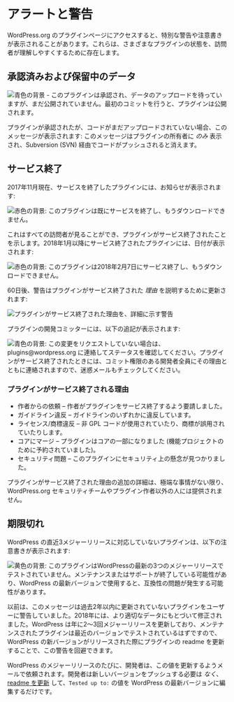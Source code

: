 <!-- 
# Alerts and Warnings
 -->
# アラートと警告

<!-- 
When you visit plugin pages on WordPress.org, you may notice special alerts or warnings. These exist to help visitors understand the status of various plugins.
 -->
WordPress.org のプラグインページにアクセスすると、特別な警告や注意書きが表示されることがあります。これらは、さまざまなプラグインの状態を、訪問者が理解しやすくするために存在します。

<!-- 
## Approved and Pending Data
 -->
## 承認済みおよび保留中のデータ

<!-- 
![Blue background - This plugin is approved and awaiting data upload but not visible to the public yet. Once you make your first commit, the plugin will become public.](https://developer.wordpress.org/files/2018/02/approved.jpg)
 -->
![青色の背景 - このプラグインは承認され、データのアップロードを待っていますが、まだ公開されていません。最初のコミットを行うと、プラグインは公開されます。](https://developer.wordpress.org/files/2018/02/approved.jpg)

<!-- 
Plugins that have been approved but no code has yet been uploaded will see this message:This _only_ displays to the plugin owner and will go away once code has been pushed via SVN.
 -->
プラグインが承認されたが、コードがまだアップロードされていない場合、このメッセージが表示されます: このメッセージはプラグインの所有者に _のみ_ 表示され、Subversion (SVN) 経由でコードがプッシュされると消えます。

<!-- 
## Closed
 -->
## サービス終了

<!-- 
As of November 2017, plugins that are closed display a notice:
 -->
2017年11月現在、サービスを終了したプラグインには、お知らせが表示されます:

<!-- 
![Red background: This plugin has been closed and is no longer available for download.](https://i3.wp.com/developer.wordpress.org/files/2018/02/closed.png)
 -->
![赤色の背景: このプラグインは既にサービスを終了し、もうダウンロードできません。](https://i3.wp.com/developer.wordpress.org/files/2018/02/closed.png)

<!-- 
This is viewable by all visitors and indicates a plugin was closed. Plugins closed after January 2018 will include a date:
 -->
これはすべての訪問者が見ることができ、プラグインがサービス終了されたことを示します。2018年1月以降にサービス終了されたプラグインには、日付が表示されます:

<!-- 
![Red background: This plugin was closed on February 7, 2018 and is no longer available for download.](https://i3.wp.com/developer.wordpress.org/files/2018/02/closed-alt.jpg)
 -->
![赤色の背景: このプラグインは2018年2月7日にサービス終了し、もうダウンロードできません。](https://i3.wp.com/developer.wordpress.org/files/2018/02/closed-alt.jpg)

<!-- 
After 60 days, the alert will be updated to explain _why_ the plugin was closed:
 -->
60日後、警告はプラグインがサービス終了された _理由_ を説明するために更新されます:

<!-- 
![Alert detailing why a plugin was closed](https://i3.wp.com/developer.wordpress.org/files/2018/02/why-closed.png)
 -->
![プラグインがサービス終了された理由を、詳細に示す警告](https://i3.wp.com/developer.wordpress.org/files/2018/02/why-closed.png)

<!-- 
Plugin committers will see the following additional note:
 -->
プラグインの開発コミッターには、以下の追記が表示されます:

<!-- 
![Blue background: If you did not request this change, please contact plugins@wordpress.org for a status. All developers with commit access are contacted when a plugin is closed, with the reasons why, so check your spam email too.](https://i3.wp.com/developer.wordpress.org/files/2018/02/closed-owner.png)
 -->
![青色の背景: この変更をリクエストしていない場合は、plugins@wordpress.org に連絡してステータスを確認してください。プラグインがサービス終了されたときには、コミット権限のある開発者全員にその理由とともに連絡されますので、迷惑メールもチェックしてください。](https://i3.wp.com/developer.wordpress.org/files/2018/02/closed-owner.png)

<!-- 
### Reasons why plugins are closed
 -->
### プラグインがサービス終了される理由

<!-- 
- Author Request – the author has asked the plugin to be closed.
- Guideline Violation – a violation of any of the guideline.
- Licensing/Trademark Violation – non-GPL code in use, or trademarks are being misused.
- Merged Into Core – the plugin is now a part of core (reserved for feature projects).
- Security Issue – a security concern has been found in this plugin.
 -->
- 作者からの依頼 – 作者がプラグインをサービス終了するよう要請しました。
- ガイドライン違反 – ガイドラインのいずれかに違反しています。
- ライセンス/商標違反 – 非 GPL コードが使用されていたり、商標が誤用されていたりします。
- コアにマージ – プラグインはコアの一部になりました (機能プロジェクトのために予約されていました)。
- セキュリティ問題 – このプラグインにセキュリティ上の懸念が見つかりました。

<!-- 
Additional details on why a plugin is closed are not provided to anyone outside the WordPress.org security team or the plugin authors, unless there is an extreme circumstance.
 -->
プラグインがサービス終了された理由の追加の詳細は、極端な事情がない限り、WordPress.org セキュリティチームやプラグイン作者以外の人には提供されません。

<!-- 
## Out of Date
 -->
## 期限切れ

<!-- 
Plugins that do not support the last 3 major releases of WordPress have the following notice:
 -->
WordPress の直近3メジャーリリースに対応していないプラグインは、以下の注意書きが表示されます:

<!-- 
![Yellow background: This plugin hasn’t been tested with the latest 3 major releases of WordPress. It may no longer be maintained or supported and may have compatibility issues when used with more recent versions of WordPress.](https://i3.wp.com/developer.wordpress.org/files/2018/02/old.jpg)
 -->
![黄色の背景: このプラグインはWordPressの最新の3つのメジャーリリースでテストされていません。メンテナンスまたはサポートが終了している可能性があり、WordPress の最新バージョンで使用すると、互換性の問題が発生する可能性があります。](https://i3.wp.com/developer.wordpress.org/files/2018/02/old.jpg)

<!-- 
Previously this message alerted users to plugins not updated within the last 2 years. In 2018 it was modified to rely on more pertinent data. Since WordPress updates major releases 2 to 3 times per year, and a maintained a plugin should be testing with the recent versions, this alert can be avoided by updating a plugin readme when new versions of WordPress is released.
 -->
以前は、このメッセージは過去2年以内に更新されていないプラグインをユーザーに警告していました。2018年には、より適切なデータにもとづいて修正されました。WordPress は年に2～3回メジャーリリースを更新しており、メンテナンスされたプラグインは最近のバージョンでテストされているはずですので、WordPress の新バージョンがリリースされた際にプラグインの readme を更新することで、この警告を回避できます。

<!-- 
Developers are emailed before every major release of WordPress and asked to update this value. They _do not_ need to push a new version, just [update the readme](https://developer.wordpress.org/plugins/wordpress-org/how-your-readme-txt-works/) and edit the value of `Tested up to:` to the latest version of WordPress.
 -->
WordPress のメジャーリリースのたびに、開発者は、この値を更新するようメールで依頼されます。開発者は新しいバージョンをプッシュする必要は _なく_、[readme を更新](https://developer.wordpress.org/plugins/wordpress-org/how-your-readme-txt-works/) して、`Tested up to:` の値を WordPress の最新バージョンに編集するだけです。